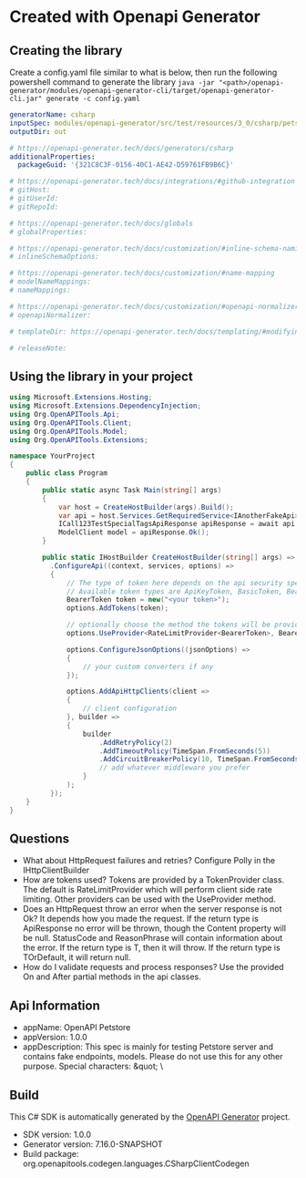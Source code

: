 # Created with Openapi Generator

<a id="cli"></a>
## Creating the library
Create a config.yaml file similar to what is below, then run the following powershell command to generate the library `java -jar "<path>/openapi-generator/modules/openapi-generator-cli/target/openapi-generator-cli.jar" generate -c config.yaml`

```yaml
generatorName: csharp
inputSpec: modules/openapi-generator/src/test/resources/3_0/csharp/petstore-with-fake-endpoints-models-for-testing-with-http-signature.yaml
outputDir: out

# https://openapi-generator.tech/docs/generators/csharp
additionalProperties:
  packageGuid: '{321C8C3F-0156-40C1-AE42-D59761FB9B6C}'

# https://openapi-generator.tech/docs/integrations/#github-integration
# gitHost:
# gitUserId:
# gitRepoId:

# https://openapi-generator.tech/docs/globals
# globalProperties:

# https://openapi-generator.tech/docs/customization/#inline-schema-naming
# inlineSchemaOptions:

# https://openapi-generator.tech/docs/customization/#name-mapping
# modelNameMappings:
# nameMappings:

# https://openapi-generator.tech/docs/customization/#openapi-normalizer
# openapiNormalizer:

# templateDir: https://openapi-generator.tech/docs/templating/#modifying-templates

# releaseNote:
```

<a id="usage"></a>
## Using the library in your project

```cs
using Microsoft.Extensions.Hosting;
using Microsoft.Extensions.DependencyInjection;
using Org.OpenAPITools.Api;
using Org.OpenAPITools.Client;
using Org.OpenAPITools.Model;
using Org.OpenAPITools.Extensions;

namespace YourProject
{
    public class Program
    {
        public static async Task Main(string[] args)
        {
            var host = CreateHostBuilder(args).Build();
            var api = host.Services.GetRequiredService<IAnotherFakeApi>();
            ICall123TestSpecialTagsApiResponse apiResponse = await api.Call123TestSpecialTagsAsync("todo");
            ModelClient model = apiResponse.Ok();
        }

        public static IHostBuilder CreateHostBuilder(string[] args) => Host.CreateDefaultBuilder(args)
          .ConfigureApi((context, services, options) =>
          {
              // The type of token here depends on the api security specifications
              // Available token types are ApiKeyToken, BasicToken, BearerToken, HttpSigningToken, and OAuthToken.
              BearerToken token = new("<your token>");
              options.AddTokens(token);

              // optionally choose the method the tokens will be provided with, default is RateLimitProvider
              options.UseProvider<RateLimitProvider<BearerToken>, BearerToken>();

              options.ConfigureJsonOptions((jsonOptions) =>
              {
                  // your custom converters if any
              });

              options.AddApiHttpClients(client =>
              {
                  // client configuration
              }, builder =>
              {
                  builder
                      .AddRetryPolicy(2)
                      .AddTimeoutPolicy(TimeSpan.FromSeconds(5))
                      .AddCircuitBreakerPolicy(10, TimeSpan.FromSeconds(30));
                      // add whatever middleware you prefer
                  }
              );
          });
    }
}
```
<a id="questions"></a>
## Questions

- What about HttpRequest failures and retries?
  Configure Polly in the IHttpClientBuilder
- How are tokens used?
  Tokens are provided by a TokenProvider class. The default is RateLimitProvider which will perform client side rate limiting.
  Other providers can be used with the UseProvider method.
- Does an HttpRequest throw an error when the server response is not Ok?
  It depends how you made the request. If the return type is ApiResponse<T> no error will be thrown, though the Content property will be null.
  StatusCode and ReasonPhrase will contain information about the error.
  If the return type is T, then it will throw. If the return type is TOrDefault, it will return null.
- How do I validate requests and process responses?
  Use the provided On and After partial methods in the api classes.

## Api Information
- appName: OpenAPI Petstore
- appVersion: 1.0.0
- appDescription: This spec is mainly for testing Petstore server and contains fake endpoints, models. Please do not use this for any other purpose. Special characters: \&quot; \\

## Build
This C# SDK is automatically generated by the [OpenAPI Generator](https://openapi-generator.tech) project.

- SDK version: 1.0.0
- Generator version: 7.16.0-SNAPSHOT
- Build package: org.openapitools.codegen.languages.CSharpClientCodegen
